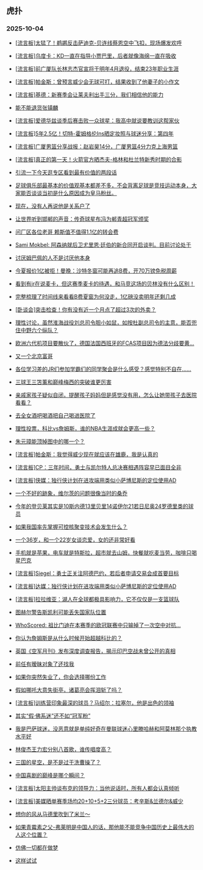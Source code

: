 ## 虎扑 
### 2025-10-04

+ [[流言板]太猛了！鹈鹕反击萨迪克-贝连线蔡恩空中飞扣，现场爆发欢呼](https://bbs.hupu.com/635035132.html)

+ [[流言板]乌度卡：KD一直在指导小贾巴里，后者就像海绵一直在吸收](https://bbs.hupu.com/635035731.html)

+ [[流言板]前广厦队长林志杰官宣将于明年4月退役，结束23年职业生涯](https://bbs.hupu.com/635035893.html)

+ [[流言板]帕金斯：曾预言威少会无球可打，结果收到了他妻子的小作文](https://bbs.hupu.com/635037846.html)

+ [[流言板]基德：新赛季会让莱夫利出手三分，我们相信他的能力](https://bbs.hupu.com/635037496.html)

+ [能不能退货张镇麟](https://bbs.hupu.com/635036436.html)

+ [[流言板]爱德华兹谈季后赛击败一众球星：我高中就说要教训这帮家伙](https://bbs.hupu.com/635037788.html)

+ [[流言板]5年2.5亿！切特-霍姆格伦Ins晒定妆照与球迷分享：第四年](https://bbs.hupu.com/635035651.html)

+ [[流言板]广厦男篮分享战报：赵岩昊14分，广厦男篮4分力克上海男篮](https://bbs.hupu.com/635036781.html)

+ [[流言板]真正的第一天！火箭官方晒杰夫-格林和杜兰特新秀时期的合影](https://bbs.hupu.com/635035525.html)

+ [引流一下今天逛专区看到最有价值的两段话](https://bbs.hupu.com/635034632.html)

+ [足球俱乐部最基本的价值观基本都差不多，不会背离足球是竞技运动本身，大家能否谈谈当初是什么原因成为皇马粉丝。](https://bbs.hupu.com/635035442.html)

+ [现在，没有人再说他是关系户了](https://bbs.hupu.com/635033963.html)

+ [让世界听到邯郸的声音：传奇球星布冯为郸青超冠军颁奖](https://bbs.hupu.com/635033704.html)

+ [问厂区各位老哥 赖斯值不值得1.1亿的转会费](https://bbs.hupu.com/635033308.html)

+ [Sami Mokbel: 阿森纳就后卫尤里恩·廷伯的新合同开启谈判。目前讨论处于](https://bbs.hupu.com/635036157.html)

+ [讨厌姆巴佩的人不是讨厌他本身](https://bbs.hupu.com/635034715.html)

+ [今夏报价1亿被拒！曼晚：沙特冬窗可能再追B费，开70万镑免税周薪](https://bbs.hupu.com/635033914.html)

+ [看到有jr在说麦卡，但这赛季麦卡的待遇，和马竞这场的贝林没有什么区别！](https://bbs.hupu.com/635033095.html)

+ [完整梳理了时间线来看看B费夏窗为何没走，1亿磅没卖明年还剩几成](https://bbs.hupu.com/635032823.html)

+ [[卧谈会]突击检查！你有没有近一个月点了超过3次的外卖？](https://bbs.hupu.com/635035547.html)

+ [理性讨论，虽然淮海战役刘总司令胆小如鼠，如按杜副总司令的主意，能否兜住中野六个纵队？](https://bbs.hupu.com/635035692.html)

+ [欧洲六代机项目要散伙了，德国法国西班牙的FCAS项目因为德法分歧要黄…](https://bbs.hupu.com/635035319.html)

+ [又一个北京富哥](https://bbs.hupu.com/635035969.html)

+ [各位学习差的JR们参加学霸们的同学聚会是什么感受？感觉特别不自在……](https://bbs.hupu.com/635036182.html)

+ [三球王三笘薰和巅峰梅西的突破谁更厉害](https://bbs.hupu.com/635035784.html)

+ [亲戚家孩子疑似自闭，提醒孩子妈妈但是感觉没有用，怎么让她带孩子去医院看看？](https://bbs.hupu.com/635036859.html)

+ [去全女酒吧喝酒把自己喝进医院了](https://bbs.hupu.com/635035371.html)

+ [理性投票，科比vs詹姆斯，谁的NBA生涯成就会更高一些？](https://bbs.hupu.com/635035610.html)

+ [朱元璋能顶掉图中的哪一个？](https://bbs.hupu.com/635036522.html)

+ [[流言板]帕金斯：我觉得威少现在就应该在雄鹿，我是认真的](https://bbs.hupu.com/635037918.html)

+ [[流言板]CP：三年时间，勇士与凯尔特人总决赛相遇阵容早已面目全非](https://bbs.hupu.com/635037742.html)

+ [[流言板]侠媒：独行侠计划在进攻端用类似小萨博尼斯的定位使用AD](https://bbs.hupu.com/635038211.html)

+ [一个不好的跡象，维尔茨的问题很像当时的桑乔](https://bbs.hupu.com/635033620.html)

+ [今年的登贝莱其实是10斯内德13里贝里14诺伊尔21若日尼奥24罗德里类的球员](https://bbs.hupu.com/635034751.html)

+ [如果我国率先掌握可控核聚变技术会发生什么？](https://bbs.hupu.com/635037801.html)

+ [一个36岁，和一个22岁女谈恋爱，女的还非常好看](https://bbs.hupu.com/635037391.html)

+ [手机就是苹果，电车就是特斯拉，超市就去山姆，快餐就吃麦当劳，咖啡只喝星巴克](https://bbs.hupu.com/635036331.html)

+ [[流言板]Siegel：勇士正关注阿德巴约，若后者申请交易会成首要目标](https://bbs.hupu.com/635038505.html)

+ [[流言板]达媒：独行侠计划在进攻端用类似小萨博尼斯的定位使用AD](https://bbs.hupu.com/635038211.html)

+ [[流言板]拉拉维亚：湖人在全球都极具影响力，它不仅仅是一支篮球队](https://bbs.hupu.com/635038253.html)

+ [图赫尔警告斯凯利可能丢失国家队位置](https://bbs.hupu.com/635037866.html)

+ [WhoScored: 祖比门迪在本赛季的欧冠联赛中只输掉了一次空中对抗...](https://bbs.hupu.com/635037149.html)

+ [你认为詹姆斯是从什么时候开始超越科比的？](https://bbs.hupu.com/635037541.html)

+ [英国《空军月刊》发布深度调查报告，揭示印巴空战未曾公开的真相](https://bbs.hupu.com/635037556.html)

+ [前任有暧昧对象了还找我](https://bbs.hupu.com/635036487.html)

+ [如果你突然失业了，你会选择哪份工作](https://bbs.hupu.com/635037152.html)

+ [假如哪吒大意失街亭，诸葛亮会挥泪斩了吗？](https://bbs.hupu.com/635037165.html)

+ [[流言板]训练营印象最深的球员？马绍尔：拉塞尔，他是出色的领袖](https://bbs.hupu.com/635037128.html)

+ [其实“假·佛系迷”还不如“冠军粉”](https://bbs.hupu.com/635036142.html)

+ [我是巴萨球迷，没恶意就是单纯好奇在曼联球迷心里滕哈赫和阿莫林那个执教水平好](https://bbs.hupu.com/635036458.html)

+ [林俊杰王力宏分别八首歌，谁传唱度高？](https://bbs.hupu.com/635037994.html)

+ [三国的星空，是不是过于洗曹操了？](https://bbs.hupu.com/635037669.html)

+ [中国喜剧的巅峰是哪个瞬间？](https://bbs.hupu.com/635037815.html)

+ [[流言板]太阳主帅谈布克的领导力：当他说话时，所有人都会认真倾听](https://bbs.hupu.com/635038356.html)

+ [[流言板]美媒晒单赛季场均20+10+5+2三分球员：考辛斯&amp;兰德尔&amp;威少](https://bbs.hupu.com/635038446.html)

+ [想你的风从马德里吹到了米兰～](https://bbs.hupu.com/635035170.html)

+ [如果青霉素之父-弗莱明是中国人的话，那他能不能竞争中国历史上最伟大的人这个位置？](https://bbs.hupu.com/635038037.html)

+ [仿佛一切都在做梦](https://bbs.hupu.com/635038304.html)

+ [这样试试](https://bbs.hupu.com/635038260.html)

